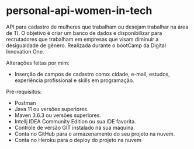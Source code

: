 # personal-api-women-in-tech

API para cadastro de mulheres que trabalham ou desejam trabalhar na área de TI. O objetivo é criar um banco de dados e disponibilizar para recrutadores que trabalham em empresas que visam diminuir a desigualdade de gênero.
Realizada durante o bootCamp da Digital Innovation One.

Alterações feitas por mim:
* Inserção de campos de cadastro como: cidade, e-mail, estudos, experiência profissional e skills em programação.

Pré-requisitos:

* Postman
* Java 11 ou versões superiores.
* Maven 3.6.3 ou versões superiores.
* Intellj IDEA Community Edition ou sua IDE favorita.
* Controle de versão GIT instalado na sua máquina.
* Conta no GitHub para o armazenamento do seu projeto na nuvem.
* Conta no Heroku para o deploy do projeto na nuvem

